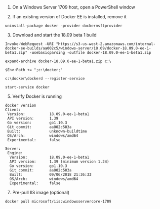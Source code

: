 1. On a Windows Server 1709 host, open a PowerShell window

2. If an existing version of Docker EE is installed, remove it

`uninstall-package docker -provider dockermsftprovider`

3. Download and start the 18.09 beta 1 build

`Invoke-WebRequest -URI "https://s3-us-west-2.amazonaws.com/internal-docker-ee-builds/aa002c5/windows-server/18.09/docker-18.09.0-ee-1-beta1.zip" -usebasicparsing -outfile docker-18.09.0-ee-1-beta1.zip`

`expand-archive docker-18.09.0-ee-1-beta1.zip c:\`

`$Env:Path += ";c:\docker;"`

`c:\docker\dockerd --register-service`

`start-service docker`

5. Verify Docker is running

```
docker version
Client:
 Version:           18.09.0-ee-1-beta1
 API version:       1.39
 Go version:        go1.10.3
 Git commit:        aa002c503a
 Built:             unknown-buildtime
 OS/Arch:           windows/amd64
 Experimental:      false

Server:
 Engine:
  Version:          18.09.0-ee-1-beta1
  API version:      1.39 (minimum version 1.24)
  Go version:       go1.10.3
  Git commit:       aa002c503a
  Built:            09/06/2018 21:36:33
  OS/Arch:          windows/amd64
  Experimental:     false
  ```
  
7. Pre-pull IIS image (optional)

```
docker pull microsoft/iis:windowsservercore-1709
```